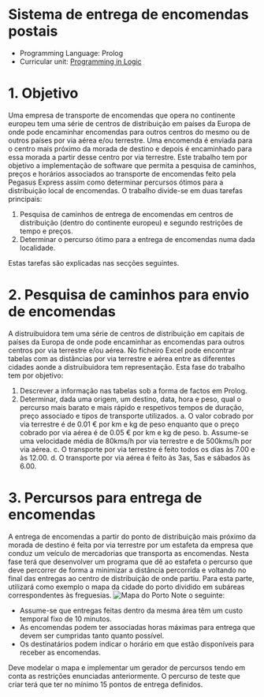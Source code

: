 # Sistema de entrega de encomendas postais
- Programming Language: Prolog
- Curricular unit: [Programming in Logic](https://sigarra.up.pt/fcup/pt/ucurr_geral.ficha_uc_view?pv_ocorrencia_id=464482)

# 1. Objetivo
Uma empresa de transporte de encomendas que opera no continente europeu tem uma série de centros de distribuição em países da Europa de onde pode encaminhar encomendas para outros centros do mesmo ou de outros países por via aérea e/ou terrestre. Uma encomenda é enviada para o centro mais próximo da morada de destino e depois é encaminhado para essa morada a partir desse centro por via terrestre. 
Este trabalho tem por objetivo a implementação de software que permita a pesquisa de caminhos, preços e horários associados ao transporte de encomendas feito pela Pegasus Express assim como determinar percursos ótimos para a distribuição local de encomendas. O trabalho divide-se em duas tarefas principais:
1. Pesquisa de caminhos de entrega de encomendas em centros de distribuição (dentro
do continente europeu) e segundo restrições de tempo e preços.
2. Determinar o percurso ótimo para a entrega de encomendas numa dada localidade.

Estas tarefas são explicadas nas secções seguintes.
# 2. Pesquisa de caminhos para envio de encomendas
A distruibuidora tem uma série de centros de distribuição em capitais de países da Europa de onde pode encaminhar as encomendas para outros centros por via terrestre e/ou aérea. No ficheiro Excel pode encontrar tabelas com as distâncias por via terrestre e aérea entre as diferentes cidades aonde a distruibuidora tem representação.
Esta fase do trabalho tem por objetivo:
1. Descrever a informação nas tabelas sob a forma de factos em Prolog.
2. Determinar, dada uma origem, um destino, data, hora e peso, qual o percurso mais
barato e mais rápido e respetivos tempos de duração, preço associado e tipos de
transporte utilizados.
a. O valor cobrado por via terrestre é de 0.01 € por km e kg de peso enquanto
que o preço cobrado por via aérea é de 0.05 € por km e kg de peso.
b. Assume-se uma velocidade média de 80kms/h por via terrestre e de 500kms/h
por via aérea.
c. O transporte por via terrestre é feito todos os dias às 7.00 e às 12.00.
d. O transporte por via aérea é feito às 3as, 5as e sábados às 6.00.

# 3. Percursos para entrega de encomendas
A entrega de encomendas a partir do ponto de distribuição mais próximo da morada de destino é feita por via terrestre por um estafeta da empresa que conduz um veículo de mercadorias que transporta as encomendas. Nesta fase terá que desenvolver um programa que dê ao estafeta o percurso que deve percorrer de forma a minimizar a distância percorrida e voltando no final das entregas ao centro de distribuição de onde partiu. Para esta parte, utilizará como exemplo o mapa da cidade do porto dividido em subáreas correspondentes às freguesias.
![Mapa do Porto](https://user-images.githubusercontent.com/37451431/98048814-61015580-1e26-11eb-9f3a-3299c2e04822.png)
Note o seguinte:
- Assume-se que entregas feitas dentro da mesma área têm um custo temporal fixo de
10 minutos.
- As encomendas podem ter associadas horas máximas para entrega que devem ser
cumpridas tanto quanto possível.
- Os destinatários podem indicar o horário em que estão disponíveis para receber as
encomendas.

Deve modelar o mapa e implementar um gerador de percursos tendo em conta as restrições
enunciadas anteriormente. O percurso de teste que criar terá que ter no mínimo 15 pontos de
entrega definidos.